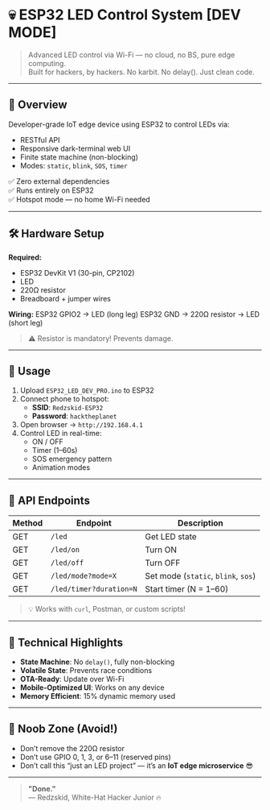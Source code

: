 # 💀 ESP32 LED Control System [DEV MODE]

> Advanced LED control via Wi-Fi — no cloud, no BS, pure edge computing.  
> Built for hackers, by hackers. No karbit. No delay(). Just clean code.

---

## 🧠 Overview
Developer-grade IoT edge device using ESP32 to control LEDs via:
- RESTful API
- Responsive dark-terminal web UI
- Finite state machine (non-blocking)
- Modes: `static`, `blink`, `SOS`, `timer`

✅ Zero external dependencies  
✅ Runs entirely on ESP32  
✅ Hotspot mode — no home Wi-Fi needed

---

## 🛠️ Hardware Setup

**Required:**
- ESP32 DevKit V1 (30-pin, CP2102)
- LED
- 220Ω resistor
- Breadboard + jumper wires

**Wiring:**
ESP32 GPIO2 → LED (long leg)
ESP32 GND → 220Ω resistor → LED (short leg)

> ⚠️ Resistor is mandatory! Prevents damage.

---

## 📲 Usage

1. Upload `ESP32_LED_DEV_PRO.ino` to ESP32  
2. Connect phone to hotspot:  
   - **SSID**: `Redzskid-ESP32`  
   - **Password**: `hacktheplanet`  
3. Open browser → `http://192.168.4.1`  
4. Control LED in real-time:
   - ON / OFF
   - Timer (1–60s)
   - SOS emergency pattern
   - Animation modes

---

## 🧪 API Endpoints

| Method | Endpoint                     | Description               |
|--------|------------------------------|---------------------------|
| GET    | `/led`                       | Get LED state             |
| GET    | `/led/on`                    | Turn ON                   |
| GET    | `/led/off`                   | Turn OFF                  |
| GET    | `/led/mode?mode=X`           | Set mode (`static`, `blink`, `sos`) |
| GET    | `/led/timer?duration=N`      | Start timer (N = 1–60)    |

> 💡 Works with `curl`, Postman, or custom scripts!

---

## 🧬 Technical Highlights

- **State Machine**: No `delay()`, fully non-blocking  
- **Volatile State**: Prevents race conditions  
- **OTA-Ready**: Update over Wi-Fi  
- **Mobile-Optimized UI**: Works on any device  
- **Memory Efficient**: 15% dynamic memory used

---

## 🚫 Noob Zone (Avoid!)

- Don’t remove the 220Ω resistor  
- Don’t use GPIO 0, 1, 3, or 6–11 (reserved pins)  
- Don’t call this “just an LED project” — it’s an **IoT edge microservice** 😎

---

> **"Done."**  
> — Redzskid, White-Hat Hacker Junior 🔥
